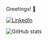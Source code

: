 
Greetings! 👋


[![LinkedIn](https://img.shields.io/badge/-Pradeep_Lanke-blue?style=flat-square&logo=Linkedin&logoColor=white&link=https://www.linkedin.com/in/prdpklyn/)](https://www.linkedin.com/in/prdpklyn/)


![GitHub stats](https://github-readme-stats.vercel.app/api?username=prdpklyn&count_private=true&show_icons=true)

